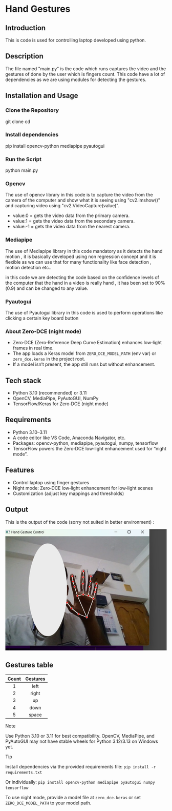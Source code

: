 # Hand Gestures

## Introduction

This is code is used for controlling laptop developed using python.

## Description

The file named "main.py" is the code which runs captures the video and the gestures of done by the user which is fingers count. This code have a lot of dependencies as we are using modules for detecting the gestures.

## Installation and Usage

### Clone the Repository

git clone <repository-url>
cd <repository-folder>

### Install dependencies

pip install opencv-python mediapipe pyautogui

### Run the Script

python main.py

### Opencv

The use of opencv library in this code is to capture the video from the camera of the computer and show what it is seeing using "cv2.imshow()" and capturing video using "cv2.VideoCapture(value)".

- value:0 = gets the video data from the primary camera.
- value:1 = gets the video data from the secondary camera.
- value:-1 = gets the video data from the nearest camera.

### Mediapipe

The use of Mediapipe library in this code mandatory as it detects the hand motion , it is basically developed using non regression concept and it is flexible as we can use that for many functionality like face detection , motion detection etc..

in this code we are detecting the code based on the confidence levels of the computer that the hand in a video is really hand , it has been set to 90%(0.9) and can be changed to any value.

### Pyautogui

The use of Pyautogui library in this code is used to perform operations like clicking a certain key board button

### About Zero‑DCE (night mode)

- Zero‑DCE (Zero‑Reference Deep Curve Estimation) enhances low‑light frames in real time.
- The app loads a Keras model from `ZERO_DCE_MODEL_PATH` (env var) or `zero_dce.keras` in the project root.
- If a model isn’t present, the app still runs but without enhancement.

## Tech stack

- Python 3.10 (recommended) or 3.11
- OpenCV, MediaPipe, PyAutoGUI, NumPy
- TensorFlow/Keras for Zero‑DCE (night mode)

## Requirements

- Python 3.10–3.11
- A code editor like VS Code, Anaconda Navigator, etc.
- Packages: opencv‑python, mediapipe, pyautogui, numpy, tensorflow
- TensorFlow powers the Zero‑DCE low‑light enhancement used for “night mode”.

## Features

- Control laptop using finger gestures
- Night mode: Zero‑DCE low‑light enhancement for low‑light scenes
- Customization (adjust key mappings and thresholds)

## Output

This is the output of the code (sorry not suited in better environment) :

[![output](output.png)](output.mp4)

## Gestures table

| Count | Gestures |
| :---: | :------: |
|   1   |   left   |
|   2   |  right   |
|   3   |    up    |
|   4   |   down   |
|   5   |  space   |

> [!Note]
> Use Python 3.10 or 3.11 for best compatibility. OpenCV, MediaPipe, and PyAutoGUI may not have stable wheels for Python 3.12/3.13 on Windows yet.

> [!Tip]
> Install dependencies via the provided requirements file:
> `pip install -r requirements.txt`
>
> Or individually:
> `pip install opencv-python mediapipe pyautogui numpy tensorflow`
>
> To use night mode, provide a model file at `zero_dce.keras` or set `ZERO_DCE_MODEL_PATH` to your model path.
